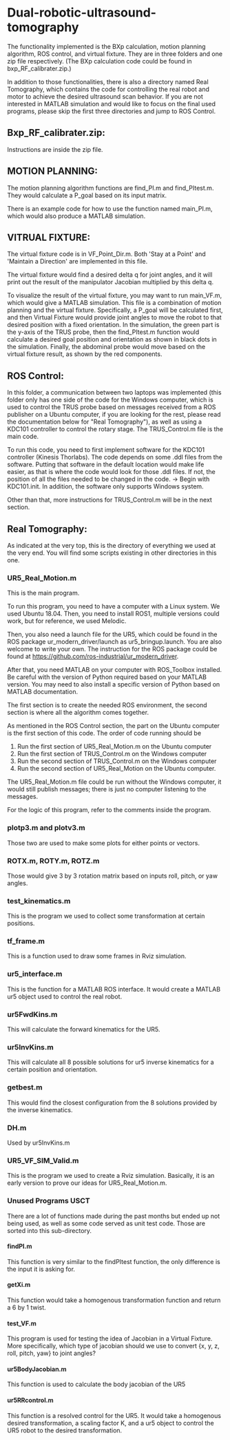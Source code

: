 # Dual-robotic-ultrasound-tomography

The functionality implemented is the BXp calculation, motion planning algorithm, ROS control, and virtual fixture. They are in three folders and one zip file respectively. (The BXp calculation code could be found in bxp_RF_calibrater.zip.) 

In addition to those functionalities, there is also a directory named Real Tomography, which contains the code for controlling the real robot and motor to achieve the desired ultrasound scan behavior. If you are not interested in MATLAB simulation and would like to focus on the final used programs, please skip the first three directories and jump to ROS Control. 

## Bxp_RF_calibrater.zip:
Instructions are inside the zip file. 


## MOTION PLANNING:

The motion planning algorithm functions are find_PI.m and find_PItest.m. They would calculate a P_goal based on its input matrix.

There is an example code for how to use the function named main_PI.m, which would also produce a MATLAB simulation. 


## VITRUAL FIXTURE:

The virtual fixture code is in VF_Point_Dir.m. Both 'Stay at a Point' and 'Maintain a Direction' are implemented in this file. 

The virtual fixture would find a desired delta q for joint angles, and it will print out the result of the manipulator Jacobian multiplied by this delta q. 

To visualize the result of the virtual fixture, you may want to run main_VF.m, which would give a MATLAB simulation. This file is a combination of motion planning and the virtual fixture. Specifically, a P_goal will be calculated first, and then Virtual Fixture would provide joint angles to move the robot to that desired position with a fixed orientation. In the simulation, the green part is the y-axis of the TRUS probe, then the find_PItest.m function would calculate a desired goal position and orientation as shown in black dots in the simulation. Finally, the abdominal probe would move based on the virtual fixture result, as shown by the red components. 


## ROS Control:

In this folder, a communication between two laptops was implemented (this folder only has one side of the code for the Windows computer, which is used to control the TRUS probe based on messages received from a ROS publisher on a Ubuntu computer, if you are looking for the rest, please read the documentation below for "Real Tomography"), as well as using a KDC101 controller to control the rotary stage. The TRUS_Control.m file is the main code. 

To run this code, you need to first implement software for the KDC101 controller (Kinesis Thorlabs). The code depends on some .ddl files from the software. Putting that software in the default location would make life easier, as that is where the code would look for those .ddl files. If not, the position of all the files needed to be changed in the code. -> Begin with KDC101.init. In addition, the software only supports Windows system. 

Other than that, more instructions for TRUS_Control.m will be in the next section. 

## Real Tomography:
As indicated at the very top, this is the directory of everything we used at the very end. You will find some scripts existing in other directories in this one. 

### UR5_Real_Motion.m
This is the main program. 

To run this program, you need to have a computer with a Linux system. We used Ubuntu 18.04. Then, you need to install ROS1, multiple versions could work, but for reference, we used Melodic. 

Then, you also need a launch file for the UR5, which could be found in the ROS package ur_modern_driver/launch as ur5_bringup.launch. You are also welcome to write your own. The instruction for the ROS package could be found at https://github.com/ros-industrial/ur_modern_driver. 

After that, you need MATLAB on your computer with ROS_Toolbox installed. Be careful with the version of Python required based on your MATLAB version. You may need to also install a specific version of Python based on MATLAB documentation. 

The first section is to create the needed ROS environment, the second section is where all the algorithm comes together. 

As mentioned in the ROS Control section, the part on the Ubuntu computer is the first section of this code. The order of code running should be 
1. Run the first section of UR5_Real_Motion.m on the Ubuntu computer
2. Run the first section of TRUS_Control.m on the Windows computer
3. Run the second section of TRUS_Control.m on the Windows computer
4. Run the second section of UR5_Real_Motion on the Ubuntu computer.

The UR5_Real_Motion.m file could be run without the Windows computer, it would still publish messages; there is just no computer listening to the messages. 

For the logic of this program, refer to the comments inside the program. 
### plotp3.m and plotv3.m
Those two are used to make some plots for either points or vectors.

### ROTX.m, ROTY.m, ROTZ.m
Those would give 3 by 3 rotation matrix based on inputs roll, pitch, or yaw angles.

### test_kinematics.m
This is the program we used to collect some transformation at certain positions. 

### tf_frame.m
This is a function used to draw some frames in Rviz simulation. 

### ur5_interface.m
This is the function for a MATLAB ROS interface. It would create a MATLAB ur5 object used to control the real robot. 

### ur5FwdKins.m
This will calculate the forward kinematics for the UR5.

### ur5InvKins.m
This will calculate all 8 possible solutions for ur5 inverse kinematics for a certain position and orientation. 

### getbest.m
This would find the closest configuration from the 8 solutions provided by the inverse kinematics.

### DH.m
Used by ur5InvKins.m

### UR5_VF_SIM_Valid.m
This is the program we used to create a Rviz simulation. Basically, it is an early version to prove our ideas for UR5_Real_Motion.m. 

### Unused Programs USCT
There are a lot of functions made during the past months but ended up not being used, as well as some code served as unit test code. Those are sorted into this sub-directory. 
#### findPI.m
This function is very similar to the findPItest function, the only difference is the input it is asking for. 
#### getXi.m
This function would take a homogenous transformation function and return a 6 by 1 twist. 
#### test_VF.m
This program is used for testing the idea of Jacobian in a Virtual Fixture. More specifically, which type of jacobian should we use to convert {x, y, z, roll, pitch, yaw} to joint angles?
#### ur5BodyJacobian.m
This function is used to calculate the body jacobian of the UR5
#### ur5RRcontrol.m
This function is a resolved control for the UR5. It would take a homogenous desired transformation, a scaling factor K, and a ur5 object to control the UR5 robot to the desired transformation. 



